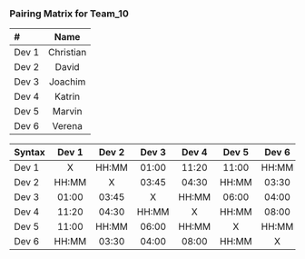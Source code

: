 ### Pairing Matrix for Team_10

| #                | Name       | 
| :---             |    :----:  |
| Dev 1            | Christian  |
| Dev 2            | David      |
| Dev 3            | Joachim    |
| Dev 4            | Katrin     |
| Dev 5            | Marvin     |
| Dev 6            | Verena     |

| Syntax      | Dev 1       | Dev 2       | Dev 3       | Dev 4       | Dev 5       | Dev 6      | 
| :---        |    :----:   |    :----:   |    :----:   |    :----:   |    :----:   |    :----:  | 
| Dev 1       | X           | HH:MM       | 01:00       | 11:20       | 11:00       | HH:MM      | 
| Dev 2       | HH:MM       | X           | 03:45       | 04:30       | HH:MM       | 03:30      |
| Dev 3       | 01:00       | 03:45       | X           | HH:MM       | 06:00       | 04:00      | 
| Dev 4       | 11:20       | 04:30       | HH:MM       | X           | HH:MM       | 08:00      | 
| Dev 5       | 11:00       | HH:MM       | 06:00       | HH:MM       | X           | HH:MM      | 
| Dev 6       | HH:MM       | 03:30       | 04:00       | 08:00       | HH:MM       | X          | 

